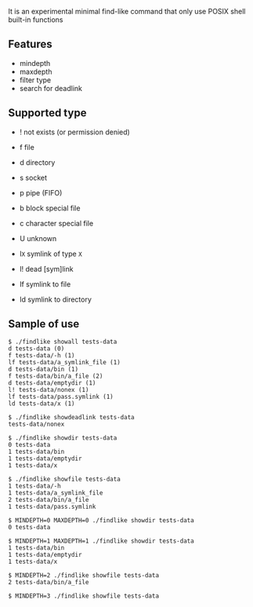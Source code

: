 It is an experimental minimal find-like command that only use POSIX shell built-in functions

Features
--------

 * mindepth
 * maxdepth
 * filter type
 * search for deadlink

Supported type
--------------

 * ! not exists (or permission denied)
 * f file
 * d directory
 * s socket
 * p pipe (FIFO)
 * b block special file
 * c character special file
 * U unknown

 * l`X` symlink of type `X`
 * l! dead [sym]link
 * lf symlink to file
 * ld symlink to directory


Sample of use
-------------

```
$ ./findlike showall tests-data
d tests-data (0)
f tests-data/-h (1)
lf tests-data/a_symlink_file (1)
d tests-data/bin (1)
f tests-data/bin/a_file (2)
d tests-data/emptydir (1)
l! tests-data/nonex (1)
lf tests-data/pass.symlink (1)
ld tests-data/x (1)
```

```
$ ./findlike showdeadlink tests-data
tests-data/nonex
```

```
$ ./findlike showdir tests-data
0 tests-data
1 tests-data/bin
1 tests-data/emptydir
1 tests-data/x
```

```
$ ./findlike showfile tests-data
1 tests-data/-h
1 tests-data/a_symlink_file
2 tests-data/bin/a_file
1 tests-data/pass.symlink
```

```
$ MINDEPTH=0 MAXDEPTH=0 ./findlike showdir tests-data
0 tests-data
```

```
$ MINDEPTH=1 MAXDEPTH=1 ./findlike showdir tests-data
1 tests-data/bin
1 tests-data/emptydir
1 tests-data/x
```

```
$ MINDEPTH=2 ./findlike showfile tests-data
2 tests-data/bin/a_file
```

```
$ MINDEPTH=3 ./findlike showfile tests-data
```

